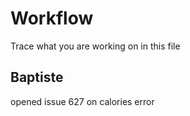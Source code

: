 # Workflow


Trace what you are working on in this file

## Baptiste

opened issue 627 on calories error
